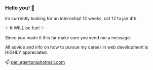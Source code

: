 ### Hello you! 👋
Im currently looking for an internship!
12 weeks, oct 12 to jan 4th.

✨ It WILL be fun! ✨

Since you made it this far make sure you send me a message.

All advice and info on how to pursue my career in web development is HIGHLY appreciated.

📫  per_egertun@hotmail.com

